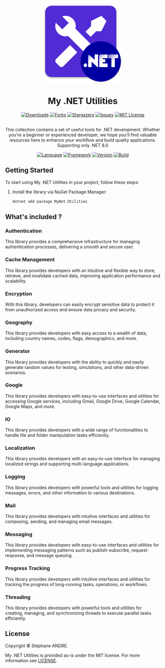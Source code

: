 <div id="top"></div>

<!-- PROJECT INFO -->
<br />
<div align="center">
  <a href="https://github.com/sandre58/MyNetUtilities">
    <img src="images/logo.png" width="256" height="256">
  </a>

<h1 align="center">My .NET Utilities</h1>

[![Downloads][downloads-shield]][downloads-url]
[![Forks][forks-shield]][forks-url]
[![Stargazers][stars-shield]][stars-url]
[![Issues][issues-shield]][issues-url]
[![MIT License][license-shield]][license-url]

  <p align="center">
    <br />
    This collection contains a set of useful tools for .NET development. Whether you're a beginner or experienced developer, we hope you'll find valuable resources here to enhance your workflow and build quality applications.
    <br />
    Supporting only .NET 8.0
  </p>

[![Language][language-shield]][language-url]
[![Framework][framework-shield]][framework-url]
[![Version][version-shield]][version-url]
[![Build][build-shield]][build-url]

</div>

## Getting Started

To start using My .NET Utilities in your project, follow these steps:

1. Install the library via NuGet Package Manager:
   ```bash
   dotnet add package MyNet.Utilities

## What's included ?

### Authentication

This library provides a comprehensive infrastructure for managing authentication processes, delivering a smooth and secure user.

### Cache Management

This library provides developers with an intuitive and flexible way to store, retrieve, and invalidate cached data, improving application performance and scalability.

### Encryption

With this library, developers can easily encrypt sensitive data to protect it from unauthorized access and ensure data privacy and security.

### Geography

This library provides developers with easy access to a wealth of data, including country names, codes, flags, demographics, and more.

### Generator

This library provides developers with the ability to quickly and easily generate random values for testing, simulations, and other data-driven scenarios.

### Google

This library provides developers with easy-to-use interfaces and utilities for accessing Google services, including Gmail, Google Drive, Google Calendar, Google Maps, and more.

### IO

This library provides developers with a wide range of functionalities to handle file and folder manipulation tasks efficiently.

### Localization

This library provides developers with an easy-to-use interface for managing localized strings and supporting multi-language applications.

### Logging

This library provides developers with powerful tools and utilities for logging messages, errors, and other information to various destinations.

### Mail

This library provides developers with intuitive interfaces and utilities for composing, sending, and managing email messages.

### Messaging

 This library provides developers with easy-to-use interfaces and utilities for implementing messaging patterns such as publish-subscribe, request-response, and message queuing.

### Progress Tracking

This library provides developers with intuitive interfaces and utilities for tracking the progress of long-running tasks, operations, or workflows.

### Threading

This library provides developers with powerful tools and utilities for creating, managing, and synchronizing threads to execute parallel tasks efficiently.

## License

Copyright © Stéphane ANDRE.

My .NET Utilities is provided as-is under the MIT license. For more information see [LICENSE](./LICENSE).

<!-- MARKDOWN LINKS & IMAGES -->
<!-- https://www.markdownguide.org/basic-syntax/#reference-style-links -->
[language-shield]: https://img.shields.io/github/languages/top/sandre58/MyNetUtilities
[language-url]: https://github.com/sandre58/MyNetUtilities
[forks-shield]: https://img.shields.io/github/forks/sandre58/MyNetUtilities?style=for-the-badge
[forks-url]: https://github.com/sandre58/MyNetUtilities/network/members
[stars-shield]: https://img.shields.io/github/stars/sandre58/MyNetUtilities?style=for-the-badge
[stars-url]: https://github.com/sandre58/MyNetUtilities/stargazers
[issues-shield]: https://img.shields.io/github/issues/sandre58/MyNetUtilities?style=for-the-badge
[issues-url]: https://github.com/sandre58/MyNetUtilities/issues
[license-shield]: https://img.shields.io/github/license/sandre58/MyNetUtilities?style=for-the-badge
[license-url]: https://github.com/sandre58/MyNetUtilities/blob/main/LICENSE
[build-shield]: https://img.shields.io/github/actions/workflow/status/sandre58/MyNetUtilities/ci.yml?logo=github&label=CI
[build-url]: https://github.com/sandre58/MyNetUtilities/actions
[downloads-shield]: https://img.shields.io/github/downloads/sandre58/MyNetUtilities/total?style=for-the-badge
[downloads-url]: https://github.com/sandre58/MyNetUtilities/releases
[framework-shield]: https://img.shields.io/badge/.NET-8.0-purple
[framework-url]: https://github.com/sandre58/MyNetUtilities/tree/main/src/MyNet.Utilities
[version-shield]: https://img.shields.io/nuget/v/MyNet.Utilities
[version-url]: https://github.com/sandre58/MyNetUtilities/pkgs/nuget/MyNet.Utilities